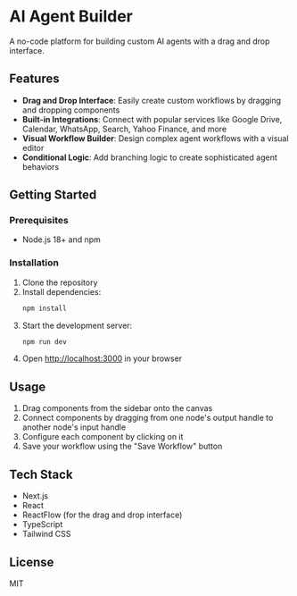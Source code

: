 # AI Agent Builder

A no-code platform for building custom AI agents with a drag and drop interface.

## Features

- **Drag and Drop Interface**: Easily create custom workflows by dragging and dropping components
- **Built-in Integrations**: Connect with popular services like Google Drive, Calendar, WhatsApp, Search, Yahoo Finance, and more
- **Visual Workflow Builder**: Design complex agent workflows with a visual editor
- **Conditional Logic**: Add branching logic to create sophisticated agent behaviors

## Getting Started

### Prerequisites

- Node.js 18+ and npm

### Installation

1. Clone the repository
2. Install dependencies:
   ```bash
   npm install
   ```
3. Start the development server:
   ```bash
   npm run dev
   ```
4. Open [http://localhost:3000](http://localhost:3000) in your browser

## Usage

1. Drag components from the sidebar onto the canvas
2. Connect components by dragging from one node's output handle to another node's input handle
3. Configure each component by clicking on it
4. Save your workflow using the "Save Workflow" button

## Tech Stack

- Next.js
- React
- ReactFlow (for the drag and drop interface)
- TypeScript
- Tailwind CSS

## License

MIT
